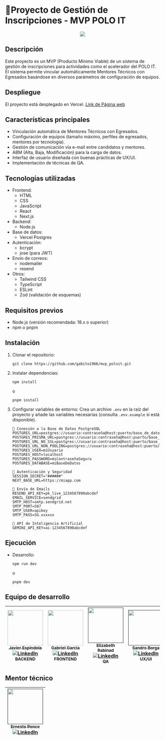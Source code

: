 # 🚀Proyecto de Gestión de Inscripciones - MVP POLO IT

<div align="center">
    <img src="https://i.imgur.com/bxve6gU.png"/>
</div>

## Descripción

Este proyecto es un MVP (Producto Mínimo Viable) de un sistema de gestión de inscripciones para actividades como el acelerador del POLO IT. El sistema permite vincular automáticamente Mentores Técnicos con Egresados basándose en diversos parámetros de configuración de equipos.

## Despliegue

El proyecto está desplegado en Vercel. [Link de Página web](https://mvp-poloit.vercel.app/)


## Características principales

- Vinculación automática de Mentores Técnicos con Egresados.
- Configuración de equipos (tamaño máximo, perfiles de egresados, mentores por tecnología).
- Gestión de comunicación vía e-mail entre candidatos y mentores.
- ABM (Alta, Baja, Modificación) para la carga de datos.
- Interfaz de usuario diseñada con buenas prácticas de UX/UI.
- Implementación de técnicas de QA.

## Tecnologías utilizadas

- Frontend:
  - HTML
  - CSS
  - JavaScript
  - React
  - Next.js
- Backend:
  - Node.js
- Base de datos:
  - Vercel Postgres
- Autenticación:
  - bcrypt
  - jose (para JWT)
- Envío de correos:
  - nodemailer
  - resend
- Otros:
  - Tailwind CSS
  - TypeScript
  - ESLint
  - Zod (validación de esquemas)

## Requisitos previos

- Node.js (versión recomendada: 18.x o superior)
- npm o pnpm

## Instalación

1. Clonar el repositorio:
   ```
   git clone https://github.com/gabito1966/mvp_poloit.git
   ```

2. Instalar dependencias:
   ```
   npm install
   ```
   o
   ```
   pnpm install
   ```

3. Configurar variables de entorno:
   Crea un archivo `.env` en la raíz del proyecto y añade las variables necesarias (consulta `.env.example` si está disponible).

    ```
    🔗 Conexión a la Base de Datos PostgreSQL
    POSTGRES_URL=postgres://usuario:contraseña@host:puerto/base_de_datos
    POSTGRES_PRISMA_URL=postgres://usuario:contraseña@host:puerto/base_de_datos
    POSTGRES_URL_NO_SSL=postgres://usuario:contraseña@host:puerto/base_de_datos
    POSTGRES_URL_NON_POOLING=postgres://usuario:contraseña@host:puerto/base_de_datos
    POSTGRES_USER=miUsuario
    POSTGRES_HOST=localhost
    POSTGRES_PASSWORD=miContraseñaSegura
    POSTGRES_DATABASE=miBaseDeDatos

    🔐 Autenticación y Seguridad
    SESSION_SECRET="######"
    NEXT_BASE_URL=https://miapp.com

    📨 Envío de Emails
    RESEND_API_KEY=pk_live_1234567890abcdef
    EMAIL_SERVICE=sendgrid
    SMTP_HOST=smtp.sendgrid.net
    SMTP_PORT=587
    SMTP_USER=apikey
    SMTP_PASS=SG.xxxxxx

    🤖 API de Inteligencia Artificial
    GEMINI_API_KEY=ai-1234567890abcdef
    ```


## Ejecución

- Desarrollo:
  ```
  npm run dev
  ```
  o
  ```
  pnpm dev
  ```

## Equipo de desarrollo

| [<img src="https://avatars.githubusercontent.com/u/127247837?v=4" width=115><br><sub>Javier Espindola</sub>](https://github.com/Micolash89) <br> [![LinkedIn](https://img.shields.io/badge/LinkedIn-%230077B5.svg?logo=linkedin&logoColor=white)](https://www.linkedin.com/in/javier-espindola/) <br><sub>BACKEND</sub> | [<img src="https://avatars.githubusercontent.com/u/89267342?v=4" width=115><br><sub>Gabriel García</sub>](https://github.com/gabito1966) <br> [![LinkedIn](https://img.shields.io/badge/LinkedIn-%230077B5.svg?logo=linkedin&logoColor=white)](https://www.linkedin.com/in/gabriel-garcia-developer/) <br><sub>FRONTEND</sub> | [<img src="https://media.licdn.com/dms/image/v2/D4D03AQEXf94igLDz-Q/profile-displayphoto-shrink_200_200/profile-displayphoto-shrink_200_200/0/1711998142018?e=1733961600&v=beta&t=8aepa2Rc0xmwBJL08tlOHf3-0-Vtk--rIF9M7hKSMJQ" width=115><br><sub>Elizabeth Rabinad</sub>]() <br> [![LinkedIn](https://img.shields.io/badge/LinkedIn-%230077B5.svg?logo=linkedin&logoColor=white)](https://www.linkedin.com/in/elizabeth-rabinad-4b6131167/) <br><sub>QA</sub>  | [<img src="https://media.licdn.com/dms/image/v2/D4D03AQETlR9Pm8XSIQ/profile-displayphoto-shrink_200_200/profile-displayphoto-shrink_200_200/0/1703885238963?e=1733961600&v=beta&t=XNpFO7L13EFxUsm6hCovKrLmrbo2eEeiDVHd0-PjmDY" width=115><br><sub>Sandro Borga</sub>]()  <br> [![LinkedIn](https://img.shields.io/badge/LinkedIn-%230077B5.svg?logo=linkedin&logoColor=white)](https://www.linkedin.com/in/sandro-borga-065936246/) <br><sub>UX/UI</sub> |
| :----------------------------------------------------------------------------------------------------------------------------------------------------------------------------------------------------------------------------------------------------------------------------------------------: | :--------------------------------------------------------------------------------------------------------------------------------------------------------------------------------------------------------------------------------------------------------------------------------------------------------------: | :---------------------------------------------------------------------------------------------------------------------------------------------------------------------------------------------------------------------------------------------------------------------------------------------------: | :----------------------------------------------------------------------------------------------------------------------------------: |

## Mentor técnico

| [<img src="https://trello-members.s3.amazonaws.com/553a8d767dc93faa578c7c25/5dc47e49d1017969d24abf60ee5429cb/170.png" width=115><br><sub>Ernesto Ponce</sub>]() <br> [![LinkedIn](https://img.shields.io/badge/LinkedIn-%230077B5.svg?logo=linkedin&logoColor=white)](https://www.linkedin.com/in/ernesto-ponce-597934103/) | 
| :-----: |